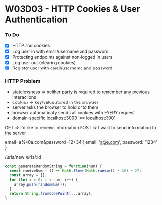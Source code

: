# W03D03 - HTTP Cookies & User Authentication

### To Do
- [x] HTTP and cookies
- [x] Log user in with email/username and password
- [x] Protecting endpoints against non-logged in users
- [x] Log user out (clearing cookies)
- [x] Register user with email/username and password

### HTTP Problem
* statelessness => neither party is required to remember any previous interactions
* cookies => key/value stored in the browser
* server asks the browser to hold onto them
* browser automatically sends all cookies with EVERY request
* domain-specific localhost:3000 !== localhost:3001


GET => I'd like to receive information
POST => I want to send information to the server


email=a%40a.com&password=12+34
{ email: 'a@a.com', password: '1234' }


/urls/new
/urls/:id


```js
const generateRandomString = function(num) {
  const randomNum = () => Math.floor(Math.random() * 26) + 97;
  const array = [];
  for (let i = 0; i < num; i++) {
    array.push(randomNum());
  }
  return String.fromCodePoint(...array);
}
```







